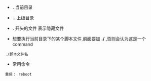 * **.** 当前目录

* **..** 上级目录

* **.** 开头的文件 表示隐藏文件

* 想要执行当前目录下的某个脚本文件,前面要加 **./** ,否则会认为这是一个command
```
./脚本文件名
```

* 常用命令
```
重启： reboot
```
